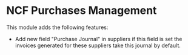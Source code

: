 NCF Purchases Management
========================

This module adds the following features:

* Add new field "Purchase Journal" in suppliers if this field is set the invoices generated for these suppliers take this journal by default.